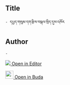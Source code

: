 ## Title
	- དཔྱད་གསུམ་དག་རྩིས་བསྐལ་སྲིད་དུས་འཁོར

## Author
	- 



[<img src="https://img.icons8.com/color/25/000000/edit-property.png"> Open in Editor](http://editor.openpecha.org/I4E446D64)

[<img width="25" src="https://library.bdrc.io/icons/BUDA-small.svg"> Open in Buda](https://library.bdrc.io/show/bdr:IE0OPI4E446D64)
